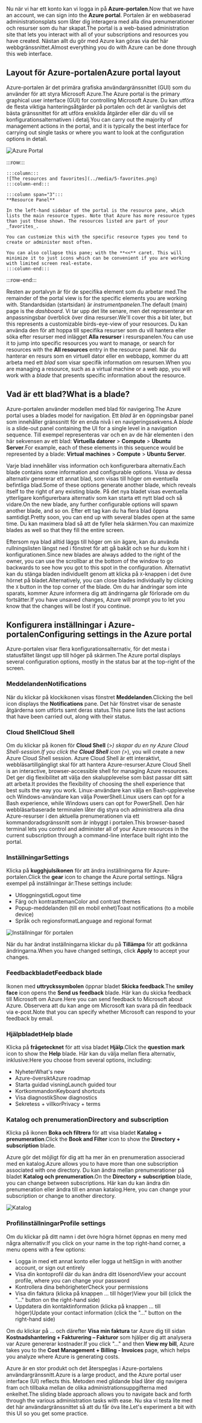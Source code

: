 <span data-ttu-id="22460-101">Nu när vi har ett konto kan vi logga in på **Azure-portalen**.</span><span class="sxs-lookup"><span data-stu-id="22460-101">Now that we have an account, we can sign into the **Azure portal**.</span></span> <span data-ttu-id="22460-102">Portalen är en webbaserad administrationsplats som låter dig interagera med alla dina prenumerationer och resurser som du har skapat.</span><span class="sxs-lookup"><span data-stu-id="22460-102">The portal is a web-based administration site that lets you interact with all of your subscriptions and resources you have created.</span></span> <span data-ttu-id="22460-103">Nästan allt du gör med Azure kan göras via det här webbgränssnittet.</span><span class="sxs-lookup"><span data-stu-id="22460-103">Almost everything you do with Azure can be done through this web interface.</span></span>

## <a name="azure-portal-layout"></a><span data-ttu-id="22460-104">Layout för Azure-portalen</span><span class="sxs-lookup"><span data-stu-id="22460-104">Azure portal layout</span></span>

<span data-ttu-id="22460-105">Azure-portalen är det primära grafiska användargränssnittet (GUI) som du använder för att styra Microsoft Azure.</span><span class="sxs-lookup"><span data-stu-id="22460-105">The Azure portal is the primary graphical user interface (GUI) for controlling Microsoft Azure.</span></span> <span data-ttu-id="22460-106">Du kan utföra de flesta viktiga hanteringsåtgärder på portalen och det är vanligtvis det bästa gränssnittet för att utföra enskilda åtgärder eller där du vill se konfigurationsalternativen i detalj.</span><span class="sxs-lookup"><span data-stu-id="22460-106">You can carry out the majority of management actions in the portal, and it is typically the best interface for carrying out single tasks or where you want to look at the configuration options in detail.</span></span>

![Azure Portal](../media/5-portal.png)

:::row:::

    :::column:::
    ![The resources and favorites](../media/5-favorites.png)
    :::column-end:::

    :::column span="3":::
    **Resource Panel**
    
    In the left-hand sidebar of the portal is the resource pane, which lists the main resource types. Note that Azure has more resource types than just those shown. The resources listed are part of your _favorites_. 

    You can customize this with the specific resource types you tend to create or administer most often. 

    You can also collapse this pane; with the **<<** caret. This will minimize it to just icons which can be convenient if you are working with limited screen real-estate.
    :::column-end:::

:::row-end:::

<span data-ttu-id="22460-108">Resten av portalvyn är för de specifika element som du arbetar med.</span><span class="sxs-lookup"><span data-stu-id="22460-108">The remainder of the portal view is for the specific elements you are working with.</span></span> <span data-ttu-id="22460-109">Standardsidan (startsidan) är _instrumentpanelen_.</span><span class="sxs-lookup"><span data-stu-id="22460-109">The default (main) page is the _dashboard_.</span></span> <span data-ttu-id="22460-110">Vi tar upp det lite senare, men det representerar en anpassningsbar överblick över dina resurser.</span><span class="sxs-lookup"><span data-stu-id="22460-110">We'll cover this a bit later, but this represents a customizable birds-eye-view of your resources.</span></span> <span data-ttu-id="22460-111">Du kan använda den för att hoppa till specifika resurser som du vill hantera eller söka efter resurser med inlägget **Alla resurser** i resurspanelen.</span><span class="sxs-lookup"><span data-stu-id="22460-111">You can use it to jump into specific resources you want to manage, or search for resources with the **All resources** entry in the resource panel.</span></span> <span data-ttu-id="22460-112">När du hanterar en resurs som en virtuell dator eller en webbapp, kommer du att arbeta med ett _blad_ som visar specifik information om resursen.</span><span class="sxs-lookup"><span data-stu-id="22460-112">When you are managing a resource, such as a virtual machine or a web app, you will work with a _blade_ that presents specific information about the resource.</span></span>

## <a name="what-is-a-blade"></a><span data-ttu-id="22460-113">Vad är ett blad?</span><span class="sxs-lookup"><span data-stu-id="22460-113">What is a blade?</span></span>

<span data-ttu-id="22460-114">Azure-portalen använder modellen med blad för navigering.</span><span class="sxs-lookup"><span data-stu-id="22460-114">The Azure portal uses a blades model for navigation.</span></span> <span data-ttu-id="22460-115">Ett _blad_ är en öppningsbar panel som innehåller gränssnitt för en enda nivå i en navigeringssekvens.</span><span class="sxs-lookup"><span data-stu-id="22460-115">A _blade_ is a slide-out panel containing the UI for a single level in a navigation sequence.</span></span> <span data-ttu-id="22460-116">Till exempel representeras var och en av de här elementen i den här sekvensen av ett blad: **Virtuella datorer** > **Compute** > **Ubuntu Server**.</span><span class="sxs-lookup"><span data-stu-id="22460-116">For example, each of these elements in this sequence would be represented by a blade: **Virtual machines** > **Compute** > **Ubuntu Server**.</span></span>

<span data-ttu-id="22460-117">Varje blad innehåller viss information och konfigurerbara alternativ.</span><span class="sxs-lookup"><span data-stu-id="22460-117">Each blade contains some information and configurable options.</span></span> <span data-ttu-id="22460-118">Vissa av dessa alternativ genererar ett annat blad, som visas till höger om eventuella befintliga blad.</span><span class="sxs-lookup"><span data-stu-id="22460-118">Some of these options generate another blade, which reveals itself to the right of any existing blade.</span></span> <span data-ttu-id="22460-119">På det nya bladet visas eventuella ytterligare konfigurerbara alternativ som kan starta ett nytt blad och så vidare.</span><span class="sxs-lookup"><span data-stu-id="22460-119">On the new blade, any further configurable options will spawn another blade, and so on.</span></span> <span data-ttu-id="22460-120">Efter ett tag kan du ha flera blad öppna samtidigt.</span><span class="sxs-lookup"><span data-stu-id="22460-120">Pretty soon, you can end up with several blades open at the same time.</span></span> <span data-ttu-id="22460-121">Du kan maximera blad så att de fyller hela skärmen.</span><span class="sxs-lookup"><span data-stu-id="22460-121">You can maximize blades as well so that they fill the entire screen.</span></span>

<span data-ttu-id="22460-122">Eftersom nya blad alltid läggs till höger om sin ägare, kan du använda rullningslisten längst ned i fönstret för att gå bakåt och se hur du kom hit i konfigurationen.</span><span class="sxs-lookup"><span data-stu-id="22460-122">Since new blades are always added to the right of the owner, you can use the scrollbar at the bottom of the window to go backwards to see how you got to this spot in the configuration.</span></span> <span data-ttu-id="22460-123">Alternativt kan du stänga bladen individuellt genom att klicka på `X`-knappen i det övre hörnet på bladet.</span><span class="sxs-lookup"><span data-stu-id="22460-123">Alternatively, you can close blades individually by clicking the `X` button in the top corner of the blade.</span></span> <span data-ttu-id="22460-124">Om du har ändringar som inte sparats, kommer Azure informera dig att ändringarna går förlorade om du fortsätter.</span><span class="sxs-lookup"><span data-stu-id="22460-124">If you have unsaved changes, Azure will prompt you to let you know that the changes will be lost if you continue.</span></span>

## <a name="configuring-settings-in-the-azure-portal"></a><span data-ttu-id="22460-125">Konfigurera inställningar i Azure-portalen</span><span class="sxs-lookup"><span data-stu-id="22460-125">Configuring settings in the Azure portal</span></span>

<span data-ttu-id="22460-126">Azure-portalen visar flera konfigurationsalternativ, för det mesta i statusfältet längst upp till höger på skärmen.</span><span class="sxs-lookup"><span data-stu-id="22460-126">The Azure portal displays several configuration options, mostly in the status bar at the top-right of the screen.</span></span>

### <a name="notifications"></a><span data-ttu-id="22460-127">Meddelanden</span><span class="sxs-lookup"><span data-stu-id="22460-127">Notifications</span></span>

<span data-ttu-id="22460-128">När du klickar på klockikonen visas fönstret **Meddelanden**.</span><span class="sxs-lookup"><span data-stu-id="22460-128">Clicking the bell icon displays the **Notifications** pane.</span></span> <span data-ttu-id="22460-129">Det här fönstret visar de senaste åtgärderna som utförts samt deras status.</span><span class="sxs-lookup"><span data-stu-id="22460-129">This pane lists the last actions that have been carried out, along with their status.</span></span>

### <a name="cloud-shell"></a><span data-ttu-id="22460-130">Cloud Shell</span><span class="sxs-lookup"><span data-stu-id="22460-130">Cloud Shell</span></span>

<span data-ttu-id="22460-131">Om du klickar på ikonen för **Cloud Shell** (>_) skapar du en ny Azure Cloud Shell-session.</span><span class="sxs-lookup"><span data-stu-id="22460-131">If you click the **Cloud Shell** icon (>_), you will create a new Azure Cloud Shell session.</span></span> <span data-ttu-id="22460-132">Azure Cloud Shell är ett interaktivt, webbläsartillgängligt skal för att hantera Azure-resurser.</span><span class="sxs-lookup"><span data-stu-id="22460-132">Azure Cloud Shell is an interactive, browser-accessible shell for managing Azure resources.</span></span> <span data-ttu-id="22460-133">Det ger dig flexibilitet att välja den skalupplevelse som bäst passar ditt sätt att arbeta.</span><span class="sxs-lookup"><span data-stu-id="22460-133">It provides the flexibility of choosing the shell experience that best suits the way you work.</span></span> <span data-ttu-id="22460-134">Linux-användare kan välja en Bash-upplevelse och Windows-användare kan välja PowerShell.</span><span class="sxs-lookup"><span data-stu-id="22460-134">Linux users can opt for a Bash experience, while Windows users can opt for PowerShell.</span></span> <span data-ttu-id="22460-135">Den här webbläsarbaserade terminalen låter dig styra och administrera alla dina Azure-resurser i den aktuella prenumerationen via ett kommandoradsgränssnitt som är inbyggt i portalen.</span><span class="sxs-lookup"><span data-stu-id="22460-135">This browser-based terminal lets you control and administer all of your Azure resources in the current subscription through a command-line interface built right into the portal.</span></span>

### <a name="settings"></a><span data-ttu-id="22460-136">Inställningar</span><span class="sxs-lookup"><span data-stu-id="22460-136">Settings</span></span>

<span data-ttu-id="22460-137">Klicka på **kugghjulsikonen** för att ändra inställningarna för Azure-portalen.</span><span class="sxs-lookup"><span data-stu-id="22460-137">Click the **gear** icon to change the Azure portal settings.</span></span> <span data-ttu-id="22460-138">Några exempel på inställningar är:</span><span class="sxs-lookup"><span data-stu-id="22460-138">These settings include:</span></span>

- <span data-ttu-id="22460-139">Utloggningstid</span><span class="sxs-lookup"><span data-stu-id="22460-139">Logout time</span></span>
- <span data-ttu-id="22460-140">Färg och kontrastteman</span><span class="sxs-lookup"><span data-stu-id="22460-140">Color and contrast themes</span></span>
- <span data-ttu-id="22460-141">Popup-meddelanden (till en mobil enhet)</span><span class="sxs-lookup"><span data-stu-id="22460-141">Toast notifications (to a mobile device)</span></span>
- <span data-ttu-id="22460-142">Språk och regionsformat</span><span class="sxs-lookup"><span data-stu-id="22460-142">Language and regional format</span></span>

![Inställningar för portalen](../media/5-settings-blade.png)

<span data-ttu-id="22460-144">När du har ändrat inställningarna klickar du på **Tillämpa** för att godkänna ändringarna.</span><span class="sxs-lookup"><span data-stu-id="22460-144">When you have changed settings, click **Apply** to accept your changes.</span></span>

### <a name="feedback-blade"></a><span data-ttu-id="22460-145">Feedbackbladet</span><span class="sxs-lookup"><span data-stu-id="22460-145">Feedback blade</span></span>

<span data-ttu-id="22460-146">Ikonen med **uttryckssymbolen** öppnar bladet **Skicka feedback**.</span><span class="sxs-lookup"><span data-stu-id="22460-146">The **smiley face** icon opens the **Send us feedback** blade.</span></span> <span data-ttu-id="22460-147">Här kan du skicka feedback till Microsoft om Azure.</span><span class="sxs-lookup"><span data-stu-id="22460-147">Here you can send feedback to Microsoft about Azure.</span></span> <span data-ttu-id="22460-148">Observera att du kan ange om Microsoft kan svara på din feedback via e-post.</span><span class="sxs-lookup"><span data-stu-id="22460-148">Note that you can specify whether Microsoft can respond to your feedback by email.</span></span>

### <a name="help-blade"></a><span data-ttu-id="22460-149">Hjälpbladet</span><span class="sxs-lookup"><span data-stu-id="22460-149">Help blade</span></span>

<span data-ttu-id="22460-150">Klicka på **frågetecknet** för att visa bladet **Hjälp**.</span><span class="sxs-lookup"><span data-stu-id="22460-150">Click the **question mark** icon to show the **Help** blade.</span></span> <span data-ttu-id="22460-151">Här kan du välja mellan flera alternativ, inklusive:</span><span class="sxs-lookup"><span data-stu-id="22460-151">Here you choose from several options, including:</span></span>

- <span data-ttu-id="22460-152">Nyheter</span><span class="sxs-lookup"><span data-stu-id="22460-152">What's new</span></span>
- <span data-ttu-id="22460-153">Azure-översikt</span><span class="sxs-lookup"><span data-stu-id="22460-153">Azure roadmap</span></span>
- <span data-ttu-id="22460-154">Starta guidad visning</span><span class="sxs-lookup"><span data-stu-id="22460-154">Launch guided tour</span></span>
- <span data-ttu-id="22460-155">Kortkommandon</span><span class="sxs-lookup"><span data-stu-id="22460-155">Keyboard shortcuts</span></span>
- <span data-ttu-id="22460-156">Visa diagnostik</span><span class="sxs-lookup"><span data-stu-id="22460-156">Show diagnostics</span></span>
- <span data-ttu-id="22460-157">Sekretess + villkor</span><span class="sxs-lookup"><span data-stu-id="22460-157">Privacy + terms</span></span>

### <a name="directory-and-subscription"></a><span data-ttu-id="22460-158">Katalog och prenumeration</span><span class="sxs-lookup"><span data-stu-id="22460-158">Directory and subscription</span></span>

<span data-ttu-id="22460-159">Klicka på ikonen **Boka och filtrera** för att visa bladet **Katalog + prenumeration**.</span><span class="sxs-lookup"><span data-stu-id="22460-159">Click the **Book and Filter** icon to show the **Directory + subscription** blade.</span></span>

<span data-ttu-id="22460-160">Azure gör det möjligt för dig att ha mer än en prenumeration associerad med en katalog.</span><span class="sxs-lookup"><span data-stu-id="22460-160">Azure allows you to have more than one subscription associated with one directory.</span></span> <span data-ttu-id="22460-161">Du kan ändra mellan prenumerationer på bladet **Katalog och prenumeration**.</span><span class="sxs-lookup"><span data-stu-id="22460-161">On the **Directory + subscription** blade, you can change between subscriptions.</span></span> <span data-ttu-id="22460-162">Här kan du kan ändra din prenumeration eller ändra till en annan katalog.</span><span class="sxs-lookup"><span data-stu-id="22460-162">Here, you can change your subscription or change to another directory.</span></span>

![Katalog](../media/5-directory-blade.png)

### <a name="profile-settings"></a><span data-ttu-id="22460-164">Profilinställningar</span><span class="sxs-lookup"><span data-stu-id="22460-164">Profile settings</span></span>

<span data-ttu-id="22460-165">Om du klickar på ditt namn i det övre högra hörnet öppnas en meny med några alternativ:</span><span class="sxs-lookup"><span data-stu-id="22460-165">If you click on your name in the top right-hand corner, a menu opens with a few options:</span></span>

- <span data-ttu-id="22460-166">Logga in med ett annat konto eller logga ut helt</span><span class="sxs-lookup"><span data-stu-id="22460-166">Sign in with another account, or sign out entirely</span></span>
- <span data-ttu-id="22460-167">Visa din kontoprofil där du kan ändra ditt lösenord</span><span class="sxs-lookup"><span data-stu-id="22460-167">View your account profile, where you can change your password</span></span>
- <span data-ttu-id="22460-168">Kontrollera dina behörigheter</span><span class="sxs-lookup"><span data-stu-id="22460-168">Check your permissions</span></span>
- <span data-ttu-id="22460-169">Visa din faktura (klicka på knappen ... till höger)</span><span class="sxs-lookup"><span data-stu-id="22460-169">View your bill (click the "..." button on the right-hand side)</span></span>
- <span data-ttu-id="22460-170">Uppdatera din kontaktinformation (klicka på knappen ... till höger)</span><span class="sxs-lookup"><span data-stu-id="22460-170">Update your contact information (click the "..." button on the right-hand side)</span></span>

<span data-ttu-id="22460-171">Om du klickar på ... och därefter **Visa min faktura** tar Azure dig till sidan **Kostnadshantering + Fakturering – Fakturor** som hjälper dig att analysera var Azure genererar kostnader.</span><span class="sxs-lookup"><span data-stu-id="22460-171">If you click "..." and then **View my bill**, Azure takes you to the **Cost Management + Billing - Invoices** page, which helps you analyze where Azure is generating costs.</span></span>

<span data-ttu-id="22460-172">Azure är en stor produkt och det återspeglas i Azure-portalens användargränssnitt.</span><span class="sxs-lookup"><span data-stu-id="22460-172">Azure is a large product, and the Azure portal user interface (UI) reflects this.</span></span> <span data-ttu-id="22460-173">Metoden med glidande blad låter dig navigera fram och tillbaka mellan de olika administrationsuppgifterna med enkelhet.</span><span class="sxs-lookup"><span data-stu-id="22460-173">The sliding blade approach allows you to navigate back and forth through the various administration tasks with ease.</span></span> <span data-ttu-id="22460-174">Nu ska vi testa lite med det här användargränssnittet så att du får öva lite.</span><span class="sxs-lookup"><span data-stu-id="22460-174">Let's experiment a bit with this UI so you get some practice.</span></span>